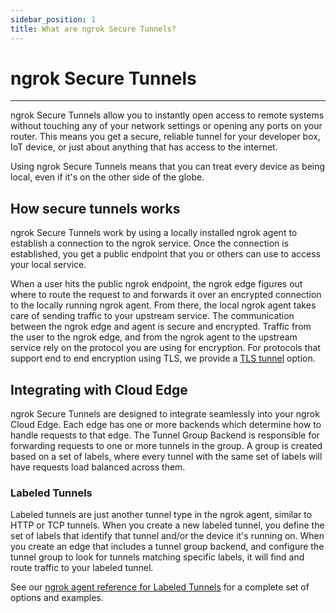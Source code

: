 ```yaml
---
sidebar_position: 1
title: What are ngrok Secure Tunnels?
---
```


# ngrok Secure Tunnels
--------------------

ngrok Secure Tunnels allow you to instantly open access to remote systems without touching any of your network settings or opening any ports on your router. This means you get a secure, reliable tunnel for your developer box, IoT device, or just about anything that has access to the internet.

Using ngrok Secure Tunnels means that you can treat every device as being local, even if it's on the other side of the globe.

## How secure tunnels works

ngrok Secure Tunnels work by using a locally installed ngrok agent to establish a connection to the ngrok service. Once the connection is established, you get a public endpoint that you or others can use to access your local service.

When a user hits the public ngrok endpoint, the ngrok edge figures out where to route the request to and forwards it over an encrypted connection to the locally running ngrok agent. From there, the local ngrok agent takes care of sending traffic to your upstream service. The communication between the ngrok edge and agent is secure and encrypted. Traffic from the user to the ngrok edge, and from the ngrok agent to the upstream service rely on the protocol you are using for encryption. For protocols that support end to end encryption using TLS, we provide a [TLS tunnel](/secure-tunnels/tunnels/tls-tunnels) option.

## Integrating with Cloud Edge

ngrok Secure Tunnels are designed to integrate seamlessly into your ngrok Cloud Edge. Each edge has one or more backends which determine how to handle requests to that edge. The Tunnel Group Backend is responsible for forwarding requests to one or more tunnels in the group. A group is created based on a set of labels, where every tunnel with the same set of labels will have requests load balanced across them.

### Labeled Tunnels

Labeled tunnels are just another tunnel type in the ngrok agent, similar to HTTP or TCP tunnels. When you create a new labeled tunnel, you define the set of labels that identify that tunnel and/or the device it's running on. When you create an edge that includes a tunnel group backend, and configure the tunnel group to look for tunnels matching specific labels, it will find and route traffic to your labeled tunnel.

See our [ngrok agent reference for Labeled Tunnels](/ngrok-agent/ngrok#ngrok-tunnel) for a complete set of options and examples.
